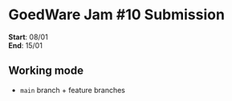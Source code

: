 ﻿# GoedWare Jam #10 Submission

**Start**: 08/01 \
**End**: 15/01

## Working mode

- `main` branch + feature branches